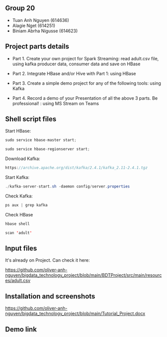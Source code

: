 ## Group 20

- Tuan Anh Nguyen (614636)
- Alagie Nget (614251) 
- Biniam Abrha Nigusse (614623)

## Project parts details

- Part 1. Create your own project for Spark Streaming: read adult.csv file, using kafka producer data, consumer data and save on HBase

- Part 2. Integrate HBase and/or Hive with Part 1: using HBase
  
- Part 3. Create a simple demo project for any of the following tools: using Kafka
  
- Part 4. Record a demo of your Presentation of all the above 3 parts. Be professional! : using MS Stream on Teams

## Shell script files 

Start HBase: 

```java
sudo service hbase-master start;
```
```java
sudo service hbase-regionserver start;
```
Download Kafka: 
```java
https://archive.apache.org/dist/kafka/2.4.1/kafka_2.11-2.4.1.tgz
```
Start Kafka:
```java
./kafka-server-start.sh -daemon config/server.properties
```
Check Kafka:
```java
ps aux | grep kafka
```
Check HBase
```java
hbase shell
```
```java
scan 'adult'
```

## Input files 
It's already on Project. Can check it here:

https://github.com/oliver-anh-nguyen/bigdata_technology_project/blob/main/BDTProject/src/main/resources/adult.csv

## Installation and screenshots

https://github.com/oliver-anh-nguyen/bigdata_technology_project/blob/main/Tutorial_Project.docx

## Demo link
